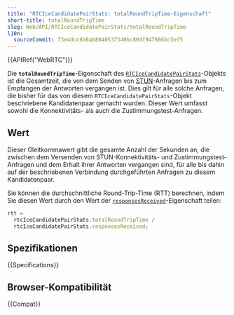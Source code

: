```yaml
---
title: "RTCIceCandidatePairStats: totalRoundTripTime-Eigenschaft"
short-title: totalRoundTripTime
slug: Web/API/RTCIceCandidatePairStats/totalRoundTripTime
l10n:
  sourceCommit: 73e4dcc6b6ab8840537340bc80df947886bc5ef5
---
```


{{APIRef("WebRTC")}}

Die **`totalRoundTripTime`**-Eigenschaft des [`RTCIceCandidatePairStats`](/de/docs/Web/API/RTCIceCandidatePairStats)-Objekts ist die Gesamtzeit, die von dem Senden von [STUN](/de/docs/Glossary/STUN)-Anfragen bis zum Empfangen der Antworten vergangen ist. Dies gilt für alle solche Anfragen, die bisher für das von diesem `RTCIceCandidatePairStats`-Objekt beschriebene Kandidatenpaar gemacht wurden. Dieser Wert umfasst sowohl die Konnektivitäts- als auch die Zustimmungstest-Anfragen.

## Wert

Dieser Gleitkommawert gibt die gesamte Anzahl der Sekunden an, die zwischen dem Versenden von STUN-Konnektivitäts- und Zustimmungstest-Anfragen und dem Erhalt ihrer Antworten vergangen sind, für alle bis dahin auf der beschriebenen Verbindung durchgeführten Anfragen zu diesem Kandidatenpaar.

Sie können die durchschnittliche Round-Trip-Time (RTT) berechnen, indem Sie diesen Wert durch den Wert der [`responsesReceived`](/de/docs/Web/API/RTCIceCandidatePairStats/responsesReceived)-Eigenschaft teilen:

```js
rtt =
  rtcIceCandidatePairStats.totalRoundTripTime /
  rtcIceCandidatePairStats.responsesReceived;
```

## Spezifikationen

{{Specifications}}

## Browser-Kompatibilität

{{Compat}}
